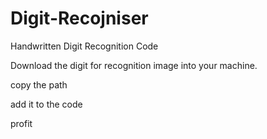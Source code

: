 # Digit-Recojniser
Handwritten Digit Recognition Code


Download the digit for recognition image into your machine.

copy the path

add it to the code

profit
